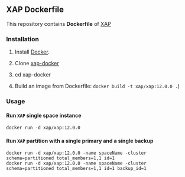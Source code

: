 ## XAP Dockerfile


This repository contains **Dockerfile** of [XAP](http://www.gigaspaces.com/xap-real-time-transaction-processing/overview)


### Installation

1. Install [Docker](https://www.docker.com/).

2. Clone [xap-docker](https://github.com/Gigaspaces/xap-docker.git) 

3. cd xap-docker

4. Build an image from Dockerfile: `docker build -t xap/xap:12.0.0 .`)


### Usage

#### Run `XAP` single space instance

    docker run -d xap/xap:12.0.0

#### Run `XAP` partition with a single primary and a single backup

    docker run -d xap/xap:12.0.0 -name spaceName -cluster schema=partitioned total_members=1,1 id=1    
    docker run -d xap/xap:12.0.0 -name spaceName -cluster schema=partitioned total_members=1,1 id=1 backup_id=1

